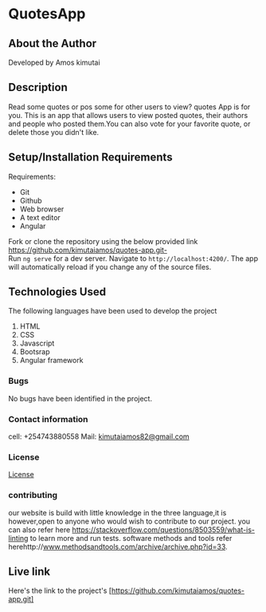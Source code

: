 # QuotesApp
## About the Author
Developed by Amos kimutai
## Description
Read some quotes or pos some for other users to view? quotes App is for you. This is an app that allows users to view posted quotes, their authors and people who posted them.You can also vote for your favorite quote, or delete those you didn't like.
## Setup/Installation Requirements
Requirements:
    <ul>
        <li>Git</li>
        <li>Github</li>
        <li>Web browser</li>
        <li>A text editor</li>
        <li>Angular</li>
    </ul>
Fork or clone the repository using the below provided link</br>
https://github.com/kimutaiamos/quotes-app.git-</br>
Run `ng serve` for a dev server. Navigate to `http://localhost:4200/`. The app will automatically reload if you change any of the source files.
## Technologies Used
The following languages have been used to develop the project
    <ol>
        <li>HTML</li>
        <li>CSS</li>
        <li>Javascript</li>
        <li>Bootsrap</li>
        <li>Angular framework</li>
    </ol>
### Bugs
No bugs have been identified in the project.
### Contact information
cell:  +254743880558
Mail: kimutaiamos82@gmail.com
### License
[License](./license)
### contributing
our website is build with little knowledge in the three language,it is however,open to anyone who would wish to contribute to our project.
you can also refer here https://stackoverflow.com/questions/8503559/what-is-linting to learn more and run tests.
software methods and tools refer herehttp://www.methodsandtools.com/archive/archive.php?id=33.
## Live link
Here's the link to the project's [https://github.com/kimutaiamos/quotes-app.git]

